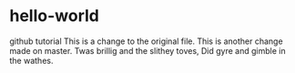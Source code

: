 # hello-world
github tutorial
This is a change to the original file.
This is another change made on master.
Twas brillig and the slithey toves, 
Did gyre and gimble in the wathes.
